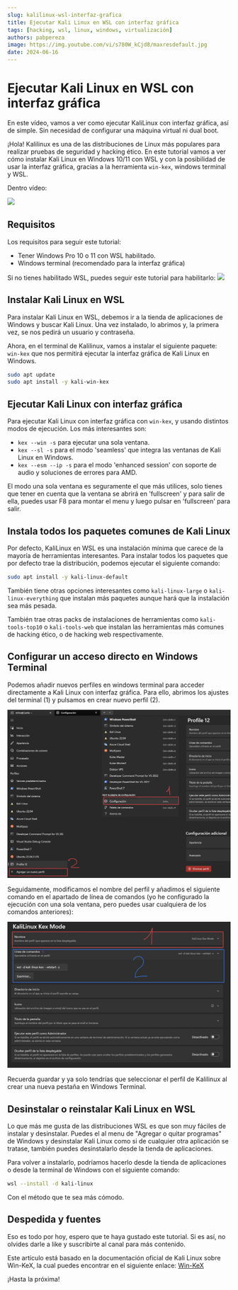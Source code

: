 ```yaml
---
slug: kalilinux-wsl-interfaz-grafica
title: Ejecutar Kali Linux en WSL con interfaz gráfica 
tags: [hacking, wsl, linux, windows, virtualización]
authors: pabpereza
image: https://img.youtube.com/vi/s780W_kCjd8/maxresdefault.jpg
date: 2024-06-16
---
```


# Ejecutar Kali Linux en WSL con interfaz gráfica

En este vídeo, vamos a ver como ejecutar KaliLinux con interfaz gráfica, así de simple. Sin necesidad de configurar una máquina virtual ni dual boot.

¡Hola! Kalilinux es una de las distribuciones de Linux más populares para realizar pruebas de seguridad y hacking ético. En este tutorial vamos a ver cómo instalar Kali Linux en Windows 10/11 con WSL y con la posibilidad de usar la interfaz gráfica, gracias a la herramienta `win-kex`, windows terminal y WSL.

Dentro vídeo:

[![](https://img.youtube.com/vi/s780W_kCjd8/maxresdefault.jpg)](https://www.youtube.com/watch?v=s780W_kCjd8)

<!-- truncate -->



## Requisitos
Los requisitos para seguir este tutorial:
* Tener Windows Pro 10 o 11 con WSL habilitado.
* Windows terminal (recomendado para la interfaz gráfica)

Si no tienes habilitado WSL, puedes seguir este tutorial para habilitarlo:
[![](https://img.youtube.com/vi/p04dRcQh2VM/maxresdefault.jpg)](https://www.youtube.com/watch?v=p04dRcQh2VM)

## Instalar Kali Linux en WSL
Para instalar Kali Linux en WSL, debemos ir a la tienda de aplicaciones de Windows y buscar Kali Linux. Una vez instalado, lo abrimos y, la primera vez, se nos pedirá un usuario y contraseña.

Ahora, en el terminal de Kalilinux, vamos a instalar el siguiente paquete: `win-kex` que nos permitirá ejecutar la interfaz gráfica de Kali Linux en Windows. 

```bash
sudo apt update
sudo apt install -y kali-win-kex
```


## Ejecutar Kali Linux con interfaz gráfica
Para ejecutar Kali Linux con interfaz gráfica con `win-kex`, y usando distintos modos de ejecución. Los más interesantes son:
* `kex --win -s` para ejecutar una sola ventana.
* `kex --sl -s` para el modo 'seamless' que integra las ventanas de Kali Linux en Windows.
* `kex --esm --ip -s` para el modo 'enhanced session' con soporte de audio y soluciones de errores para AMD.


El modo una sola ventana es seguramente el que más utilices, solo tienes que tener en cuenta que la ventana se abrirá en 'fullscreen' y para salir de ella, puedes usar F8 para montar el menu y luego pulsar en 'fullscreen' para salir.




## Instala todos los paquetes comunes de Kali Linux
Por defecto, KaliLinux en WSL es una instalación mínima que carece de la mayoría de herramientas interesantes. Para instalar todos los paquetes que por defecto trae la distribución, podemos ejecutar el siguiente comando:

```bash
sudo apt install -y kali-linux-default
```

También tiene otras opciones interesantes como `kali-linux-large` o `kali-linux-everything` que instalan más paquetes aunque hará que la instalación sea más pesada.

También trae otras packs de instalaciones de herramientas como `kali-tools-top10` o `kali-tools-web` que instalan las herramientas más comunes de hacking ético, o de hacking web respectivamente.



## Configurar un acceso directo en Windows Terminal
Podemos añadir nuevos perfiles en windows terminal para acceder directamente a Kali Linux con interfaz gráfica. Para ello, abrimos los ajustes del terminal (1) y pulsamos en crear nuevo perfil (2).

![](perfil_windows_terminal.png)

Seguidamente, modificamos el nombre del perfil y añadimos el siguiente comando en el apartado de línea de comandos (yo he configurado la ejecución con una sola ventana, pero puedes usar cualquiera de los comandos anteriores):

![](perfil_nombre_comando.png)

Recuerda guardar y ya solo tendrías que seleccionar el perfil de Kalilinux al crear una nueva pestaña en Windows Terminal.


## Desinstalar o reinstalar Kali Linux en WSL
Lo que más me gusta de las distribuciones WSL es que son muy fáciles de instalar y desinstalar. Puedes el al menu de "Agregar o quitar programas" de Windows y desinstalar Kali Linux como si de cualquier otra aplicación se tratase, también puedes desinstalarlo desde la tienda de aplicaciones.

Para volver a instalarlo, podríamos hacerlo desde la tienda de aplicaciones o desde la terminal de Windows con el siguiente comando:

```bash
wsl --install -d kali-linux
```

Con el método que te sea más cómodo.


## Despedida y fuentes
Eso es todo por hoy, espero que te haya gustado este tutorial. Si es así, no olvides darle a like y suscribirte al canal para más contenido.

Este artículo está basado en la documentación oficial de Kali Linux sobre Win-KeX, la cual puedes encontrar en el siguiente enlace:
[Win-KeX](https://www.kali.org/docs/wsl/win-kex/)

¡Hasta la próxima!